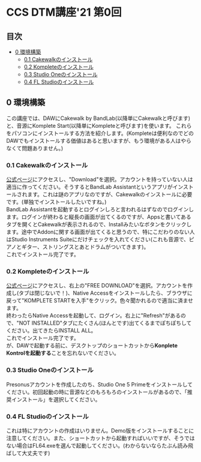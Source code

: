 <!-- omit in toc -->
# CCS DTM講座'21 第0回
<!-- omit in toc -->
## 目次

- [0 環境構築](#0-環境構築)
	- [0.1 Cakewalkのインストール](#01-cakewalkのインストール)
	- [0.2 Kompleteのインストール](#02-kompleteのインストール)
	- [0.3 Studio Oneのインストール](#03-studio-oneのインストール)
	- [0.4 FL Studioのインストール](#04-fl-studioのインストール)

## 0 環境構築

この講座では、DAWにCakewalk by BandLab(以降単にCakewalkと呼びます)と、音源にKomplete Start(以降単にKompleteと呼びます)を使います。
これらをパソコンにインストールする方法を紹介します。(Kompleteは便利なのでどのDAWでもインストールする価値はあると思いますが、もう環境がある人はやらなくて問題ありません。)

### 0.1 Cakewalkのインストール

[公式ページ](https://www.bandlab.com/products/cakewalk)にアクセスし、"Download"を選択。アカウントを持っていない人は適当に作ってください。そうするとBandLab Assistantというアプリがインストールされます。これは謎のアプリなのですが、Cakewalkのインストールに必要です。(単独でインストールしたいですね。)  
BandLab Assistantを起動するとログインしろと言われるはずなのでログインします。ログインが終わると縦長の画面が出てくるのですが、Appsと書いてあるタブを開くとCakewalkが表示されるので、Installみたいなボタンをクリックします。途中でAddonに関する画面が出てくると思うので、特にこだわりのない人はStudio Instruments Suiteにだけチェックを入れてください(これも音源で、ピアノとギター、ストリングスとあとドラムがついてきます)。  
これでインストール完了です。

### 0.2 Kompleteのインストール

[公式ページ](https://www.native-instruments.com/jp/products/komplete/bundles/komplete-start/)にアクセスし、右上の"FREE DOWNLOAD"を選択。アカウントを作成し(タブは閉じないで！)、Native Accessをインストールしたら、ブラウザに戻って"KOMPLETE STARTを入手"をクリック。色々聞かれるので適当に済ませます。  
終わったらNative Accessを起動して、ログイン。右上に"Refresh"があるので、"NOT INSTALLED"タブにたくさん(ほんとです)出てくるまでぽちぽちしてください。出てきたらINSTALL ALL。  
これでインストール完了です。  
が、DAWで起動する前に、デスクトップのショートカットから**Konplete Kontrolを起動する**ことを忘れないでください。

### 0.3 Studio Oneのインストール

Presonusアカウントを作成したのち、Studio One 5 Primeをインストールしてください。初回起動の時に音源などのもろもろのインストールがあるので、「推奨インストール」を選択してください。

### 0.4 FL Studioのインストール

これは特にアカウントの作成はいりません。Demo版をインストールすることに注意してください。また、ショートカットから起動すればいいですが、そうではない場合はFL64.exeを選んで起動してください。(わからないならたぶん読み飛ばして大丈夫です)
